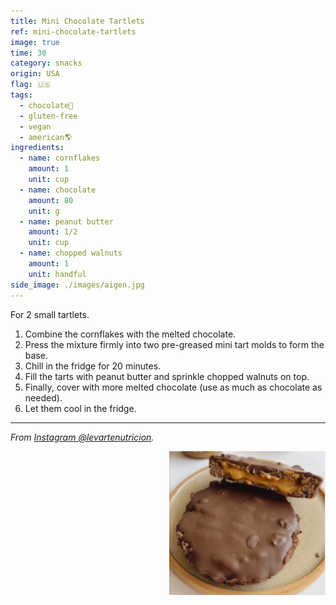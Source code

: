 ```yaml
---
title: Mini Chocolate Tartlets
ref: mini-chocolate-tartlets
image: true
time: 30
category: snacks
origin: USA
flag: 🇺🇸
tags:
  - chocolate🍫
  - gluten-free
  - vegan
  - american🌎
ingredients:
  - name: cornflakes
    amount: 1
    unit: cup
  - name: chocolate
    amount: 80
    unit: g
  - name: peanut butter
    amount: 1/2
    unit: cup
  - name: chopped walnuts
    amount: 1
    unit: handful
side_image: ./images/aigen.jpg
---
```


For 2 small tartlets.

1. Combine the cornflakes with the melted chocolate. 
2. Press the mixture firmly into two pre-greased mini tart molds to form the base. 
3. Chill in the fridge for 20 minutes.
4. Fill the tarts with peanut butter and sprinkle chopped walnuts on top.
5. Finally, cover with more melted chocolate (use as much as chocolate as needed).
6. Let them cool in the fridge.

---

_From [Instagram @levartenutricion](https://www.instagram.com/reel/C7982TBvhGE/?utm_source=ig_web_copy_link&igsh=MzRlODBiNWFlZA==)._

<img src="images/mini_chocolate_tartlets.png" style="width:250px; float:right;"/>